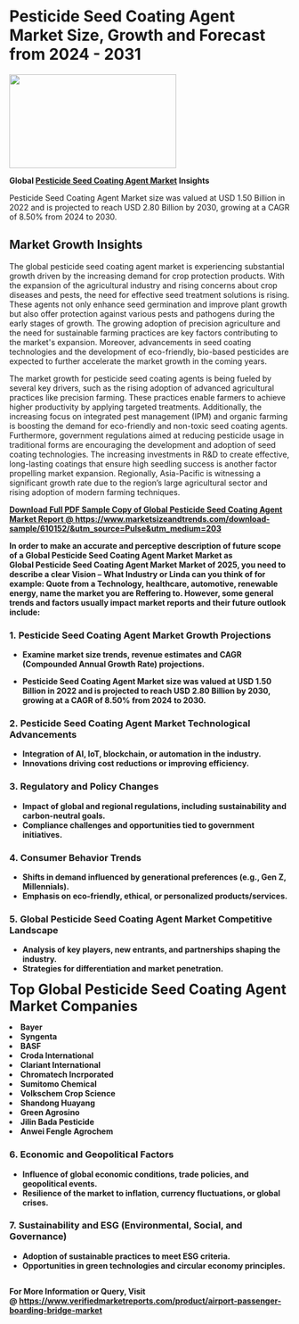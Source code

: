 <H1>Pesticide Seed Coating Agent Market Size, Growth and Forecast from 2024 - 2031</H1><img class="aligncenter size-medium wp-image-584254" src="https://thirdeyenews.in/wp-content/uploads/2024/09/Global-Market-Research-300x168.jpeg" alt="" width="300" height="168" /><p><strong>Global&nbsp;<a href="https://www.marketsizeandtrends.com/download-sample/610152/&amp;utm_source=Pulse&amp;utm_medium=203">Pesticide Seed Coating Agent Market</a> Insights</strong></p><p>Pesticide Seed Coating Agent Market size was valued at USD 1.50 Billion in 2022 and is projected to reach USD 2.80 Billion by 2030, growing at a CAGR of 8.50% from 2024 to 2030.</p><p><h2>Market Growth Insights</h2> <p>The global pesticide seed coating agent market is experiencing substantial growth driven by the increasing demand for crop protection products. With the expansion of the agricultural industry and rising concerns about crop diseases and pests, the need for effective seed treatment solutions is rising. These agents not only enhance seed germination and improve plant growth but also offer protection against various pests and pathogens during the early stages of growth. The growing adoption of precision agriculture and the need for sustainable farming practices are key factors contributing to the market's expansion. Moreover, advancements in seed coating technologies and the development of eco-friendly, bio-based pesticides are expected to further accelerate the market growth in the coming years.</p> <p><strong><a href="#"></a></strong></p> <p>The market growth for pesticide seed coating agents is being fueled by several key drivers, such as the rising adoption of advanced agricultural practices like precision farming. These practices enable farmers to achieve higher productivity by applying targeted treatments. Additionally, the increasing focus on integrated pest management (IPM) and organic farming is boosting the demand for eco-friendly and non-toxic seed coating agents. Furthermore, government regulations aimed at reducing pesticide usage in traditional forms are encouraging the development and adoption of seed coating technologies. The increasing investments in R&D to create effective, long-lasting coatings that ensure high seedling success is another factor propelling market expansion. Regionally, Asia-Pacific is witnessing a significant growth rate due to the region’s large agricultural sector and rising adoption of modern farming techniques.</p> <p><strong><a href="#"></p><p><span class=""><strong>Download Full PDF Sample Copy of Global Pesticide Seed Coating Agent Market Report</strong> @ <a href="https://www.marketsizeandtrends.com/download-sample/610152/&amp;utm_source=Pulse&amp;utm_medium=203" target="_blank">https://www.marketsizeandtrends.com/download-sample/610152/&amp;utm_source=Pulse&amp;utm_medium=203</a></span></p><p>In order to make an accurate and perceptive description of future scope of a Global&nbsp;Pesticide Seed Coating Agent Market Market as Global&nbsp;Pesticide Seed Coating Agent Market Market of 2025, you need to describe a clear Vision &ndash; What Industry or Linda can you think of for example: Quote from a Technology, healthcare, automotive, renewable energy, name the market you are Reffering to. However, some general trends and factors usually impact market reports and their future outlook include:</p><h3>1.&nbsp;<strong>Pesticide Seed Coating Agent Market Growth Projections</strong></h3><ul><li>Examine market size trends, revenue estimates and CAGR (Compounded Annual Growth Rate) projections.</li><li><p>Pesticide Seed Coating Agent Market size was valued at USD 1.50 Billion in 2022 and is projected to reach USD 2.80 Billion by 2030, growing at a CAGR of 8.50% from 2024 to 2030.</p></li></ul><h3>2.&nbsp;<strong>Pesticide Seed Coating Agent Market Technological Advancements</strong></h3><ul><li>Integration of AI, IoT, blockchain, or automation in the industry.</li><li>Innovations driving cost reductions or improving efficiency.</li></ul><h3>3.&nbsp;<strong>Regulatory and Policy Changes</strong></h3><ul><li>Impact of global and regional regulations, including sustainability and carbon-neutral goals.</li><li>Compliance challenges and opportunities tied to government initiatives.</li></ul><h3>4.&nbsp;<strong>Consumer Behavior Trends</strong></h3><ul><li>Shifts in demand influenced by generational preferences (e.g., Gen Z, Millennials).</li><li>Emphasis on eco-friendly, ethical, or personalized products/services.</li></ul><h3>5.&nbsp;<strong>Global Pesticide Seed Coating Agent Market Competitive Landscape</strong></h3><ul><li>Analysis of key players, new entrants, and partnerships shaping the industry.</li><li>Strategies for differentiation and market penetration.</li></ul><p data-pm-slice="1 1 []"><span style="color: inherit; font-family: inherit; font-size: 25px;">Top Global Pesticide Seed Coating Agent Market Companies</span></p><div class="" data-test-id=""><p><li>Bayer</li><li> Syngenta</li><li> BASF</li><li> Croda International</li><li> Clariant International</li><li> Chromatech Incrporated</li><li> Sumitomo Chemical</li><li> Volkschem Crop Science</li><li> Shandong Huayang</li><li> Green Agrosino</li><li> Jilin Bada Pesticide</li><li> Anwei Fengle Agrochem</li></p></div><h3>6.&nbsp;<strong>Economic and Geopolitical Factors</strong></h3><ul><li>Influence of global economic conditions, trade policies, and geopolitical events.</li><li>Resilience of the market to inflation, currency fluctuations, or global crises.</li></ul><h3>7.&nbsp;<strong>Sustainability and ESG (Environmental, Social, and Governance)</strong></h3><ul><li>Adoption of sustainable practices to meet ESG criteria.</li><li>Opportunities in green technologies and circular economy principles.</li></ul><h2><strong style="font-size: 14px;">For More Information or Query, Visit @&nbsp;</strong><a style="background-color: #ffffff; font-size: 14px;" href="https://www.marketsizeandtrends.com/report/pesticide-seed-coating-agent-market/" target="_blank">https://www.verifiedmarketreports.com/product/airport-passenger-boarding-bridge-market</a></h2>
